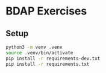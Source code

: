 # BDAP Exercises

## Setup

```bash
python3 -m venv .venv
source .venv/bin/activate
pip install -r requirements-dev.txt
pip install -r requirements.txt
```
